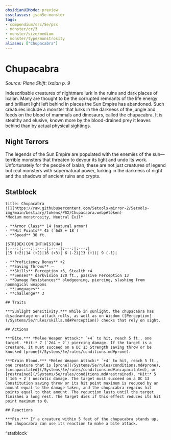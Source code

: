 ```yaml
---
obsidianUIMode: preview
cssclasses: json5e-monster
tags:
- compendium/src/5e/psx
- monster/cr/3
- monster/size/medium
- monster/type/monstrosity
aliases: ["Chupacabra"]
---
```

# Chupacabra
*Source: Plane Shift: Ixalan p. 9*  

Indescribable creatures of nightmare lurk in the ruins and dark places of Ixalan. Many are thought to be the corrupted remnants of the life energy and brilliant light left behind in places the Sun Empire has abandoned. Such creatures include a monster that lurks in the darkness of the jungle and feeds on the blood of mammals and dinosaurs, called the chupacabra. It is stealthy and elusive, known more by the blood-drained prey it leaves behind than by actual physical sightings.

## Night Terrors

The legends of the Sun Empire are populated with the enemies of the sun—terrible monsters that threaten to devour its light and undo its work. Unfortunately for the people of Ixalan, these are not just creatures of legend but real monsters with supernatural power, lurking in the darkness of night and the shadows of ancient ruins and crypts.

## Statblock

```ad-statblock
title: Chupacabra
![](https://raw.githubusercontent.com/5etools-mirror-2/5etools-img/main/bestiary/tokens/PSX/Chupacabra.webp#token)
*Medium monstrosity, Neutral Evil*

- **Armor Class** 14 (natural armor)
- **Hit Points** 45 (`6d8 + 18`)
- **Speed** 30 ft.

|STR|DEX|CON|INT|WIS|CHA|
|:---:|:---:|:---:|:---:|:---:|:---:|
|15 (+2)|14 (+2)|16 (+3)| 6 (-2)|13 (+1)| 9 (-1)|

- **Proficiency Bonus** +2
- **Saving Throws** ⏤
- **Skills** Perception +3, Stealth +4
- **Senses** darkvision 120 ft., passive Perception 13
- **Damage Resistances** bludgeoning, piercing, slashing from nonmagical weapons
- **Languages** —
- **Challenge** 3

## Traits

***Sunlight Sensitivity.*** While in sunlight, the chupacabra has disadvantage on attack rolls, as well as on Wisdom ([Perception](/Systems/5e/rules/skills.md#Perception)) checks that rely on sight.

## Actions

***Bite.*** *Melee Weapon Attack:* `+4` to hit, reach 5 ft., one target. *Hit:* 7 (`2d4 + 2`) piercing damage. If the target is a creature, it must succeed on a DC 13 Strength saving throw or be knocked [prone](/Systems/5e/rules/conditions.md#prone).

***Drain Blood.*** *Melee Weapon Attack:* `+4` to hit, reach 5 ft., one creature that is [prone](/Systems/5e/rules/conditions.md#prone), [incapacitated](/Systems/5e/rules/conditions.md#incapacitated), or [restrained](/Systems/5e/rules/conditions.md#restrained). *Hit:* 5 (`1d6 + 2`) necrotic damage. The target must succeed on a DC 13 Constitution saving throw or its hit point maximum is reduced by an amount equal to the damage taken, and the chupacabra regains hit points equal to that amount. The reduction lasts until the target finishes a long rest. The target dies if this effect reduces its hit point maximum to 0.

## Reactions

***Pin.*** If a creature within 5 feet of the chupacabra stands up, the chupacabra can use its reaction to make a bite attack.
```
^statblock